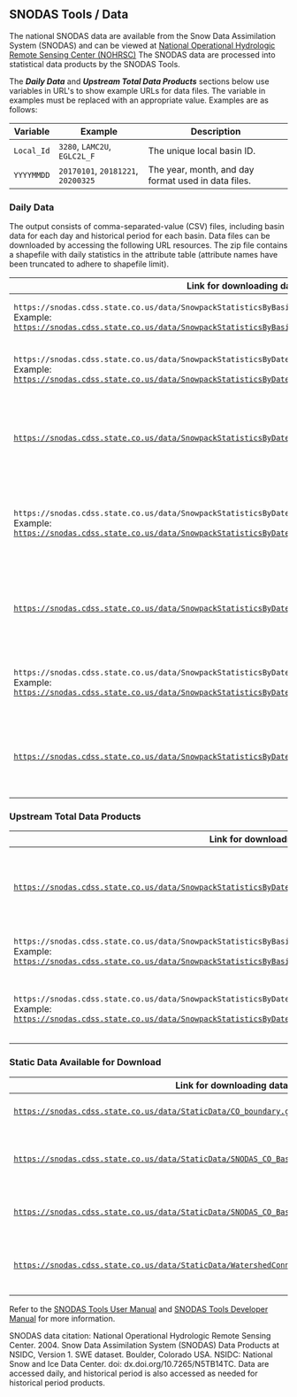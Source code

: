 ## SNODAS Tools / Data ##

The national SNODAS data are available from the Snow Data Assimilation System (SNODAS)
and can be viewed at
[National Operational Hydrologic Remote Sensing Center (NOHRSC)](https://www.nohrsc.noaa.gov/interactive/html/map.html)
The SNODAS data are processed into statistical data products by the SNODAS Tools.

The ***Daily Data*** and ***Upstream Total Data Products*** sections below use variables
in URL's to show example URLs for data files. The variable in examples must be replaced
with an appropriate value. Examples are as follows:

| Variable | Example | Description |
| ---- | ---- | ---- |
| `Local_Id` | `3280`,  `LAMC2U`, `EGLC2L_F` | The unique local basin ID. |
| `YYYYMMDD` | `20170101`, `20181221`, `20200325` | The year, month, and day format used in data files. |

### Daily Data ###

The output consists of comma-separated-value (CSV) files, including basin data for 
each day and historical period for each basin. Data files can be downloaded by accessing
the following URL resources. The zip file contains a shapefile with daily statistics
in the attribute table (attribute names have been truncated to adhere to shapefile limit).

| Link for downloading data file | Description |
| ---- | ---- |
| `https://snodas.cdss.state.co.us/data/SnowpackStatisticsByBasin/SnowpackStatisticsByBasin_Local_Id.csv`<br>Example: [`https://snodas.cdss.state.co.us/data/SnowpackStatisticsByBasin/SnowpackStatisticsByBasin_3236.csv`](https://snodas.cdss.state.co.us/data/SnowpackStatisticsByBasin/SnowpackStatisticsByBasin_3236.csv) | CSV file for the basin with ID `Local_Id`. |
| `https://snodas.cdss.state.co.us/data/SnowpackStatisticsByDate/SnowpackStatisticsByDate_YYYYMMDD.csv`<br>Example: [`https://snodas.cdss.state.co.us/data/SnowpackStatisticsByDate/SnowpackStatisticsByDate_20210715.csv`](https://snodas.cdss.state.co.us/data/SnowpackStatisticsByDate/SnowpackStatisticsByDate_20210715.csv) | CSV file for all basins for the `YYYYMMDD` date.  |
| [`https://snodas.cdss.state.co.us/data/SnowpackStatisticsByDate/SnowpackStatisticsByDate_LatestDate.csv`](https://snodas.cdss.state.co.us/data/SnowpackStatisticsByDate/SnowpackStatisticsByDate_LatestDate.csv) | CSV file for all basins for the most recently processed data. |
| `https://snodas.cdss.state.co.us/data/SnowpackStatisticsByDate/SnowpackStatisticsByDate_YYYYMMDD.geojson`<br>Example: [`https://snodas.cdss.state.co.us/data/SnowpackStatisticsByDate/SnowpackStatisticsByDate_20210715.geojson`](https://snodas.cdss.state.co.us/data/SnowpackStatisticsByDate/SnowpackStatisticsByDate_20210715.geojson) | GeoJSON file of all basins for the `YYYYMMDD` date. **Not currently working.** |
| [`https://snodas.cdss.state.co.us/data/SnowpackStatisticsByDate/SnowpackStatisticsByDate_LatestDate.geojson`](https://snodas.cdss.state.co.us/data/SnowpackStatisticsByDate/SnowpackStatisticsByDate_LatestDate.geojson) | GeoJSON file for all basins for the most recently processed data. |
| `https://snodas.cdss.state.co.us/data/SnowpackStatisticsByDate/SnowpackStatisticsByDate_YYYYMMDD.zip`<br>Example: [`https://snodas.cdss.state.co.us/data/SnowpackStatisticsByDate/SnowpackStatisticsByDate_20210715.zip`](https://snodas.cdss.state.co.us/data/SnowpackStatisticsByDate/SnowpackStatisticsByDate_20210715.zip) | Shapefile from all basins for the `YYYYMMDD` date. |
| [`https://snodas.cdss.state.co.us/data/SnowpackStatisticsByDate/SnowpackStatisticsByDate_LatestDate.zip`](https://snodas.cdss.state.co.us/data/SnowpackStatisticsByDate/SnowpackStatisticsByDate_LatestDate.zip) | Shapefile for all basins for the most recently processed data. |

### Upstream Total Data Products ###

| Link for downloading data file | Description |
| ---- | ---- |
| [`https://snodas.cdss.state.co.us/data/SnowpackStatisticsByDate/SnowpackStatisticsByDate_UpstreamTotal_LatestDate.csv`](https://snodas.cdss.state.co.us/data/SnowpackStatisticsByDate/SnowpackStatisticsByDate_UpstreamTotal_LatestDate.csv) | Upstream data for all basins for the most recently processed data. |
| `https://snodas.cdss.state.co.us/data/SnowpackStatisticsByBasin/SnowpackStatisticsByBasin_UpstreamTotal_Local_Id.csv`<br>Example: [`https://snodas.cdss.state.co.us/data/SnowpackStatisticsByBasin/SnowpackStatisticsByBasin_UpstreamTotal_3236.csv`](https://snodas.cdss.state.co.us/data/SnowpackStatisticsByBasin/SnowpackStatisticsByBasin_UpstreamTotal_3236.csv) | Upstream data for the basin with ID `Local_Id` |
| `https://snodas.cdss.state.co.us/data/SnowpackStatisticsByDate/SnowpackStatisticsByDate_UpstreamTotal_YYYYMMDD.csv`<br>Example: [`https://snodas.cdss.state.co.us/data/SnowpackStatisticsByDate/SnowpackStatisticsByDate_UpstreamTotal_20210715.csv`](https://snodas.cdss.state.co.us/data/SnowpackStatisticsByDate/SnowpackStatisticsByDate_UpstreamTotal_20210715.csv) | Upstream data for all basins for the `YYYYMMDD` date. |

### Static Data Available for Download ###

| Link for downloading data file | Description |
| ---- | ---- |
| [`https://snodas.cdss.state.co.us/data/StaticData/CO_boundary.geojson`](https://snodas.cdss.state.co.us/data/StaticData/CO_boundary.geojson) | State of Colorado boundary. |
| [`https://snodas.cdss.state.co.us/data/StaticData/SNODAS_CO_BasinBoundaries.geojson`](https://snodas.cdss.state.co.us/data/StaticData/SNODAS_CO_BasinBoundaries.geojson) | Basin boundaries, same as daily boundaries. |
| [`https://snodas.cdss.state.co.us/data/StaticData/SNODAS_CO_BasinBoundaries.zip`](https://snodas.cdss.state.co.us/data/StaticData/SNODAS_CO_BasinBoundaries.zip) | Input basin boundary layer shapefile. |
| [`https://snodas.cdss.state.co.us/data/StaticData/WatershedConnectivity/Watershed_Connectivity_v4.xlsx`](https://snodas.cdss.state.co.us/data/StaticData/WatershedConnectivity/Watershed_Connectivity_v4.xlsx) | Input basin connectivity for total basin calculations. |

Refer to the [SNODAS Tools User Manual](http://software.openwaterfoundation.org/cdss-app-snodas-tools-doc-user/) and 
[SNODAS Tools Developer Manual](http://software.openwaterfoundation.org/cdss-app-snodas-tools-doc-dev/) for more information.

SNODAS data citation: National Operational Hydrologic Remote Sensing Center. 2004.
Snow Data Assimilation System (SNODAS) Data Products at NSIDC, Version 1. SWE dataset.
Boulder, Colorado USA. NSIDC: National Snow and Ice Data Center. doi:
dx.doi.org/10.7265/N5TB14TC. Data are accessed daily, and historical period is also
accessed as needed for historical period products.
